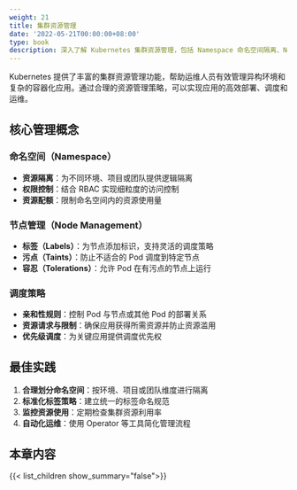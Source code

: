```yaml
---
weight: 21
title: 集群资源管理
date: '2022-05-21T00:00:00+08:00'
type: book
description: 深入了解 Kubernetes 集群资源管理，包括 Namespace 命名空间隔离、Node 节点管理、Pod 调度策略等核心概念和实践方法。
---
```


Kubernetes 提供了丰富的集群资源管理功能，帮助运维人员有效管理异构环境和复杂的容器化应用。通过合理的资源管理策略，可以实现应用的高效部署、调度和运维。

## 核心管理概念

### 命名空间（Namespace）

- **资源隔离**：为不同环境、项目或团队提供逻辑隔离
- **权限控制**：结合 RBAC 实现细粒度的访问控制
- **资源配额**：限制命名空间内的资源使用量

### 节点管理（Node Management）

- **标签（Labels）**：为节点添加标识，支持灵活的调度策略
- **污点（Taints）**：防止不适合的 Pod 调度到特定节点
- **容忍（Tolerations）**：允许 Pod 在有污点的节点上运行

### 调度策略

- **亲和性规则**：控制 Pod 与节点或其他 Pod 的部署关系
- **资源请求与限制**：确保应用获得所需资源并防止资源滥用
- **优先级调度**：为关键应用提供调度优先权

## 最佳实践

1. **合理划分命名空间**：按环境、项目或团队维度进行隔离
2. **标准化标签策略**：建立统一的标签命名规范
3. **监控资源使用**：定期检查集群资源利用率
4. **自动化运维**：使用 Operator 等工具简化管理流程

## 本章内容

{{< list_children show_summary="false">}}
